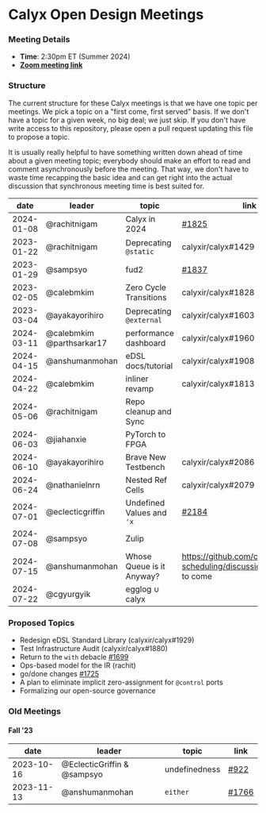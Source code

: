 Calyx Open Design Meetings
=================================

### Meeting Details

- **Time**: 2:30pm ET (Summer 2024)
- [**Zoom meeting link**](https://cornell.zoom.us/j/91029135563?pwd=YlArTmN6MVRlYmc2aHVRclI5cnRXUT09)

### Structure

The current structure for these Calyx meetings is that we have one topic per meetings. We pick a topic on a "first come, first served" basis. If we don't have a topic for a given week, no big deal; we just skip. If you don't have write access to this repository, please open a pull request updating this file to propose a topic.

It is usually really helpful to have something written down ahead of time about a given meeting topic; everybody should make an effort to read and comment asynchronously before the meeting. That way, we don't have to waste time recapping the basic idea and can get right into the actual discussion that synchronous meeting time is best suited for.


| date       | leader                      | topic            | link      |
|------------|-----------------------------|------------------|-----------|
| 2024-01-08 | @rachitnigam | Calyx in 2024 | [#1825][] |
| 2023-01-22 | @rachitnigam | Deprecating `@static` | calyxir/calyx#1429 |
| 2023-01-29 | @sampsyo | fud2 | [#1837][] |
| 2023-02-05 | @calebmkim | Zero Cycle Transitions | calyxir/calyx#1828 |
| 2023-03-04 | @ayakayorihiro | Deprecating `@external` | calyxir/calyx#1603 |
| 2024-03-11 | @calebmkim @parthsarkar17 | performance dashboard | calyxir/calyx#1960 |
| 2024-04-15 | @anshumanmohan | eDSL docs/tutorial | calyxir/calyx#1908 |
| 2024-04-22 | @calebmkim | inliner revamp | calyxir/calyx#1813 |
| 2024-05-06 | @rachitnigam | Repo cleanup and Sync | |
| 2024-06-03 | @jiahanxie | PyTorch to FPGA | |
| 2024-06-10 | @ayakayorihiro | Brave New Testbench | calyxir/calyx#2086 |
| 2024-06-24 | @nathanielnrn | Nested Ref Cells | calyxir/calyx#2079 |
| 2024-07-01 | @eclecticgriffin | Undefined Values and `'x` | [#2184](https://github.com/calyxir/calyx/issues/2184) |
| 2024-07-08 | @sampsyo | Zulip | |
| 2024-07-15 | @anshumanmohan | Whose Queue is it Anyway? | https://github.com/cucapra/packet-scheduling/discussions/3 and more to come |
| 2024-07-22 | @cgyurgyik | egglog $\cup$ calyx | |


[#1837]: https://github.com/orgs/calyxir/discussions/1837
[#1825]: https://github.com/orgs/calyxir/discussions/1825

### Proposed Topics

* Redesign eDSL Standard Library (calyxir/calyx#1929)
* Test Infrastructure Audit (calyxir/calyx#1880)
* Return to the `with` debacle [#1699][]
* Ops-based model for the IR (rachit)
* go/done changes [#1725][] 
* A plan to eliminate implicit zero-assignment for `@control` ports
* Formalizing our open-source governance


### Old Meetings

#### Fall '23 
| date       | leader                      | topic            | link      |
|------------|-----------------------------|------------------|-----------|
| 2023-10-16 | @EclecticGriffin & @sampsyo | undefinedness    | [#922][]  |
| 2023-11-13 | @anshumanmohan              | `either`         | [#1766][] |


[#922]: https://github.com/cucapra/calyx/discussions/922#discussioncomment-7273533
[#1725]: https://github.com/cucapra/calyx/issues/1725
[#1699]: https://github.com/cucapra/calyx/issues/1699
[#1766]: https://github.com/cucapra/calyx/issues/1766
